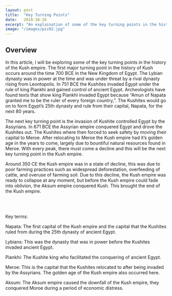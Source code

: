 ```yaml
---
layout: post
title:  "Key Turning Points"
date:   2018-10-26
excerpt: "An explaination of some of the key turning points in the history of the Kush empire."
image: "/images/pic02.jpg"
---
```


## Overview

In this article, I will be exploring some of the key turning points in the history of the Kush empire. The first major turning point in the history of Kush occurs around the time 700 BCE in the New Kingdom of Egypt. The Lybian dynasty was in power at the time and was under threat by a rival dynasty rising from Leontopolis. In 751 BCE the Kushites invaded Egypt under the rule of king Piankhi and gained control of ancient Egypt. Archeologists have found texts that show king Piankhi invaded Egypt because “Amun of Napata granted me to be the ruler of every foreign country,”. The Kushites would go on to form Egypt’s 25th dynasty and rule from their capital, Napata, for the next 80 years.

The next key turning point is the invasion of Kushite controlled Egypt by the Assyrians. In 671 BCE the Assyrian empire conquered Egypt and drove the Kushites out. The Kushites where then forced to seek safety by moving their capital to Meroe. After relocating to Meroe the Kush empire had it’s golden age in the years to come, largely due to bountiful natural resources found in Meroe. With every peak, there must come a decline and this will be the next key turning point in the Kush empire.

Around 350 CE the Kush empire was in a state of decline, this was due to poor farming practices such as widespread deforestation, overfeeding of cattle, and overuse of farming soil. Due to this decline, the Kush empire was ready to collapse at any moment, but before the Kush empire could fade into oblivion, the Aksum empire conquered Kush. This brought the end of the Kush empire.

<br>
<br>

Key terms:

Napata: The first capital of the Kush empire and the capital that the Kushites ruled from during the 25th dynasty of ancient Egypt. 

Lybians: This was the dynasty that was in power before the Kushites invaded ancient Egypt.

Piankhi: The Kushite king who facilitated the conquering of ancient Egypt.

Meroe: This is the capital that the Kushites relocated to after being invaded by the Assyrians. The golden age of the Kush empire also occurred here.

Aksum: The Aksum empire caused the downfall of the Kush empire, they conquered Moroe during a period of economic distress.
